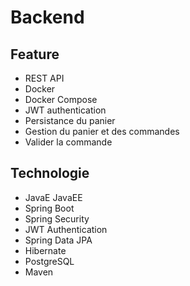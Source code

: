 # Backend
## Feature

* REST API
* Docker
* Docker Compose
* JWT authentication
* Persistance du panier
* Gestion du panier et des commandes
* Valider la commande

## Technologie

* JavaE JavaEE
* Spring Boot
* Spring Security
* JWT Authentication
* Spring Data JPA
* Hibernate
* PostgreSQL
* Maven


